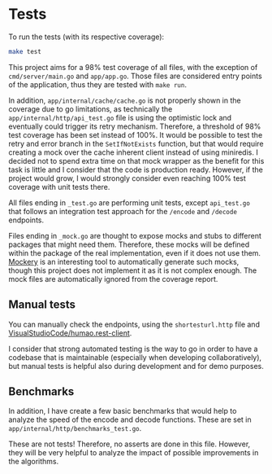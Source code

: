 # Tests

To run the tests (with its respective coverage):

```sh
make test
```

This project aims for a 98% test coverage of all files, with the exception of
`cmd/server/main.go` and `app/app.go`. Those files are considered entry points
of the application, thus they are tested with `make run`.

In addition, `app/internal/cache/cache.go` is
not properly shown in the coverage due to go limitations, as technically the `app/internal/http/api_test.go`
file is using the optimistic lock and eventually could trigger its retry mechanism. Therefore,
a threshold of 98% test coverage has been set instead of 100%. It would be possible to test the
retry and error branch in the `SetIfNotExists` function, but that would require creating a mock
over the cache inherent client instead of using miniredis. I decided not to spend extra time on
that mock wrapper as the benefit for this task is little and I consider that the code is production
ready. However, if the project would grow, I would strongly consider even reaching 100% test coverage
with unit tests there.

All files ending in `_test.go` are performing unit tests, except `api_test.go`
that follows an integration test approach for the `/encode` and `/decode` endpoints.

Files ending in `_mock.go` are thought to expose mocks and stubs to different packages
that might need them.
Therefore, these mocks will be defined within the package of the real implementation,
even if it does not use them. [Mockery](https://github.com/vektra/mockery) is an interesting tool to
automatically generate such mocks, though this project does not implement it as it is not complex enough.
The mock files are automatically ignored from the coverage report.

## Manual tests

You can manually check the endpoints, using the `shortesturl.http` file and
[VisualStudioCode/humao.rest-client](https://marketplace.visualstudio.com/items?itemName=humao.rest-client).

I consider that strong automated testing is the way to go in order to have a
codebase that is maintainable (especially when developing collaboratively), but
manual tests is helpful also during development and for demo purposes.

## Benchmarks

In addition, I have create a few basic benchmarks that would help to analyze the speed of the
encode and decode functions. These are set in `app/internal/http/benchmarks_test.go`.

These are not tests! Therefore, no asserts are done in this file. However, they will be very
helpful to analyze the impact of possible improvements in the algorithms.
